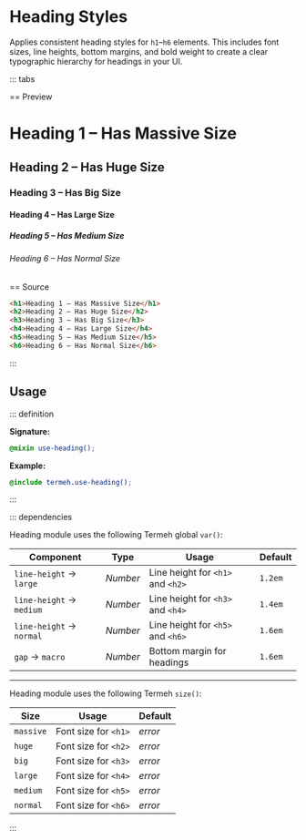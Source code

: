 # Heading Styles

Applies consistent heading styles for `h1`–`h6` elements. This includes font sizes, line heights, bottom margins, and bold weight to create a clear typographic hierarchy for headings in your UI.

::: tabs

== Preview

<!-- markdownlint-disable MD033 -->
<Preview>
  <div class="demo">
    <h1>Heading 1 – Has Massive Size</h1>
    <h2>Heading 2 – Has Huge Size</h2>
    <h3>Heading 3 – Has Big Size</h3>
    <h4>Heading 4 – Has Large Size</h4>
    <h5>Heading 5 – Has Medium Size</h5>
    <h6>Heading 6 – Has Normal Size</h6>
  </div>
</Preview>
<!-- markdownlint-enable MD033 -->

== Source

```html
<h1>Heading 1 – Has Massive Size</h1>
<h2>Heading 2 – Has Huge Size</h2>
<h3>Heading 3 – Has Big Size</h3>
<h4>Heading 4 – Has Large Size</h4>
<h5>Heading 5 – Has Medium Size</h5>
<h6>Heading 6 – Has Normal Size</h6>
```

:::

## Usage

::: definition

**Signature:**

```scss
@mixin use-heading();
```

**Example:**

```scss
@include termeh.use-heading();
```

:::

::: dependencies

Heading module uses the following Termeh global `var()`:

| Component                | Type     | Usage                             | Default |
| ------------------------ | -------- | --------------------------------- | ------- |
| `line-height` → `large`  | _Number_ | Line height for `<h1>` and `<h2>` | `1.2em` |
| `line-height` → `medium` | _Number_ | Line height for `<h3>` and `<h4>` | `1.4em` |
| `line-height` → `normal` | _Number_ | Line height for `<h5>` and `<h6>` | `1.6em` |
| `gap` → `macro`          | _Number_ | Bottom margin for headings        | `1.6em` |

---

Heading module uses the following Termeh `size()`:

| Size      | Usage                | Default |
| --------- | -------------------- | ------- |
| `massive` | Font size for `<h1>` | _error_ |
| `huge`    | Font size for `<h2>` | _error_ |
| `big`     | Font size for `<h3>` | _error_ |
| `large`   | Font size for `<h4>` | _error_ |
| `medium`  | Font size for `<h5>` | _error_ |
| `normal`  | Font size for `<h6>` | _error_ |

:::

